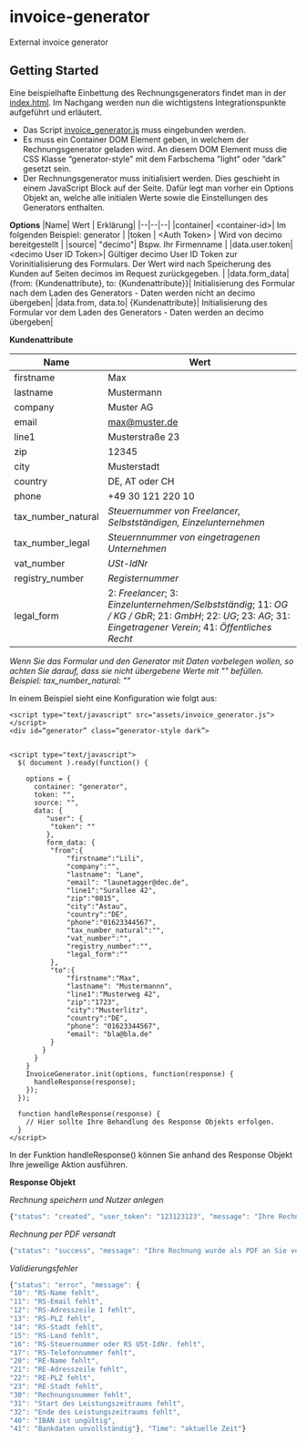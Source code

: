 
# invoice-generator
External invoice generator


## Getting Started

Eine beispielhafte Einbettung des Rechnungsgenerators findet man in der [index.html](/blob/master/index.html). Im Nachgang werden nun die wichtigstens Integrationspunkte aufgeführt und erläutert.

* Das Script [invoice_generator.js](/blob/master/assets/invoice_generator.js) muss eingebunden werden.
* Es muss ein Container DOM Element geben, in welchem der Rechnungsgenerator geladen wird. An diesem DOM Element muss die CSS Klasse “generator-style" mit dem Farbschema "light” oder “dark” gesetzt sein.
* Der Rechnungsgenerator muss initialisiert werden. Dies geschieht in einem JavaScript Block auf der Seite. Dafür legt man vorher ein Options Objekt an, welche alle initialen Werte sowie die Einstellungen des Generators enthalten.

**Options**
|Name| Wert | Erklärung|
|--|--|--|
|container| \<container-id\>| Im folgenden Beispiel: generator |
|token | \<Auth Token\> | Wird von decimo bereitgestellt |
|source| "decimo"| Bspw. Ihr Firmenname |
|data.user.token| \<decimo User ID Token\>| Gültiger decimo User ID Token zur Vorinitialisierung des Formulars. Der Wert wird nach Speicherung des Kunden auf Seiten decimos im Request zurückgegeben. |
|data.form_data| {from: {Kundenattribute}, to: {Kundenattribute}}| Initialisierung des Formular nach dem Laden des Generators - Daten werden nicht an decimo übergeben|
|data.from, data.to| {Kundenattribute}| Initialisierung des Formular vor dem Laden des Generators - Daten werden an decimo übergeben|

**Kundenattribute**

|Name| Wert |
|--|--|
|firstname| Max
|lastname| Mustermann
|company| Muster AG
|email| max@muster.de
|line1| Musterstraße 23
|zip| 12345
|city| Musterstadt
|country| DE, AT oder CH
|phone| +49 30 121 220 10
|tax_number_natural| *Steuernummer von Freelancer, Selbstständigen, Einzelunternehmen*
|tax_number_legal| *Steuernnummer von eingetragenen Unternehmen*
|vat_number| *USt-IdNr*
|registry_number| *Registernummer*
|legal_form| 2: *Freelancer*; 3: *Einzelunternehmen/Selbstständig*; 11: *OG / KG / GbR*; 21: *GmbH*; 22: *UG*; 23: *AG*; 31: *Eingetragener Verein*; 41: *Öffentliches Recht* 

*Wenn Sie das Formular und den Generator mit Daten vorbelegen wollen, so achten Sie darauf, dass sie nicht übergebene Werte mit "" befüllen. Beispiel: tax_number_natural: ""*

In einem Beispiel sieht eine Konfiguration wie folgt aus:
```
<script type="text/javascript" src="assets/invoice_generator.js"></script>
<div id=“generator” class=“generator-style dark”>


<script type="text/javascript">
  $( document ).ready(function() {

    options = {
      container: "generator",
      token: "",
      source: "",
      data: {  
         "user": {
          "token": ""
         },
         form_data: {
          "from":{  
              "firstname":"Lili",
              "company":"",
              "lastname": "Lane",
              "email": "launetagger@dec.de",
              "line1":"Surallee 42",
              "zip":"0815",
              "city":"Astau",
              "country":"DE",
              "phone":"01623344567",
              "tax_number_natural":"",
              "vat_number":"",
              "registry_number":"",
              "legal_form":""
          },
          "to":{  
              "firstname":"Max",
              "lastname": "Mustermannn",
              "line1":"Musterweg 42",
              "zip":"1723",
              "city":"Musterlitz",
              "country":"DE",
              "phone": "01623344567",
              "email": "bla@bla.de"
          }
        }
      }
    }
    InvoiceGenerator.init(options, function(response) {
      handleResponse(response); 
    }); 
  });

  function handleResponse(response) {
    // Hier sollte Ihre Behandlung des Response Objekts erfolgen.
  }
</script>
``` 
In der Funktion handleResponse() können Sie anhand des Response Objekt Ihre jeweilige Aktion ausführen.

**Response Objekt**

*Rechnung speichern und Nutzer anlegen*
```javascript
{"status": "created", "user_token": "123123123", "message": "Ihre Rechnung wurde gespeichert und die PDF an Sie verschickt.", "type": "save-invoice"}
```
*Rechnung per PDF versandt*
```javascript
{"status": "success", "message": "Ihre Rechnung wurde als PDF an Sie verschickt.", "type": "send-pdf"}
```
*Validierungsfehler*
```javascript
{"status": "error", "message": {
"10": "RS-Name fehlt",
"11": "RS-Email fehlt",
"12": "RS-Adresszeile 1 fehlt",
"13": "RS-PLZ fehlt",
"14": "RS-Stadt fehlt",
"15": "RS-Land fehlt",
"16": "RS-Steuernummer oder RS USt-IdNr. fehlt",
"17": "RS-Telefonnummer fehlt",
"20": "RE-Name fehlt",
"21": "RE-Adresszeile fehlt",
"22": "RE-PLZ fehlt",
"23": "RE-Stadt fehlt",
"30": "Rechnungsnummer fehlt",
"31": "Start des Leistungszeitraums fehlt",
"32": "Ende des Leistungszeitraums fehlt",
"40": "IBAN ist ungültig",
"41": "Bankdaten unvollständig"}, "Time": "aktuelle Zeit"}
```